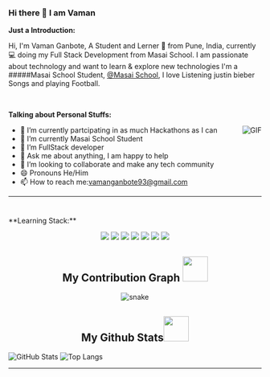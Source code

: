 ### Hi there 👋 I am Vaman

**Just a Introduction:**

Hi, I'm Vaman Ganbote, A Student and Lerner 🚀 from Pune, India, currently 💻 doing my Full Stack Development from Masai School. I am passionate about technology and want to learn & explore new technologies I'm a #####Masai School Student, [@Masai School](https://in.linkedin.com/school/masai-school/), I love Listening justin bieber Songs and playing Football.

</br>

**Talking about Personal Stuffs:**

  <img align="right" alt="GIF" src="https://media.giphy.com/media/836HiJc7pgzy8iNXCn/giphy.gif" />

- 🧑 I’m currently partcipating in as much Hackathons as I can
- 🌱 I’m currently Masai School Student
- 🌱 I’m FullStack developer
- 💬 Ask me about anything, I am happy to help
- 👯 I’m looking to collaborate and make any tech community
- 😄 Pronouns He/Him
- 📫 How to reach me:vamanganbote93@gmail.com

<hr/>
<h1></h1>
<p>
  **Learning Stack:**
<div align="center">
   <img src="https://img.shields.io/badge/-HTML-c58545?style=for-the-badge&logo=html5&logoColor=c58545&labelColor=282828">
   <img src="https://img.shields.io/badge/-CSS-d1a01f?style=for-the-badge&logo=css3&logoColor=d1a01f&labelColor=282828">
   <img src="https://img.shields.io/badge/JavaScript-F7DF1E?style=for-the-badge&logo=javascript&logoColor=d1a01f&labelColor=282828">
   <img src="https://img.shields.io/badge/Node.js-43853D?style=for-the-badge&logo=node.js&logoColor=d1a01f&labelColor=282828">
   <img src="https://img.shields.io/badge/Express.js-404D59?style=for-the-badge&logo=express.js&logoColor=d1a01f&labelColor=282828">
   <img src="https://img.shields.io/badge/React-20232A?style=for-the-badge&logo=react&logoColor=61DAFB&labelColor=282828">
   <img src="https://img.shields.io/badge/MongoDB-4EA94B?style=for-the-badge&logo=mongodb&logoColor=white">
</div>
</p>

<h2 align="center">
  My Contribution Graph <img src="https://media.giphy.com/media/xUA7aZeLE2e0P7Znz2/giphy.gif" width="50">
</h2>
<p align="center">
  <img src="https://github.com/Vaman93/Vaman93/raw/output/github-contribution-grid-snake.gif" alt="snake"></center>
</p>

<h2 align="center">
  My Github Stats<img src="https://media.giphy.com/media/VgCDAzcKvsR6OM0uWg/giphy.gif" width="50">
</h2>

![GitHub Stats](https://github-readme-stats.vercel.app/api?username=Vaman93&theme=radical)
![Top Langs](https://github-readme-stats.vercel.app/api/top-langs/?username=Vaman93&theme=tokyonight)


<hr>

